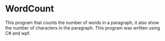 # WordCount
This program that counts the number of words in a paragraph, it also show the number of characters in the paragraph.
This program was written using C# and wpf.
